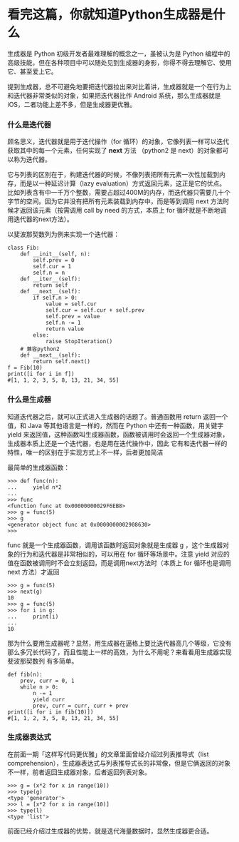 # 看完这篇，你就知道Python生成器是什么

生成器是 Python 初级开发者最难理解的概念之一，虽被认为是 Python
编程中的高级技能，但在各种项目中可以随处见到生成器的身影，你得不得去理解它、使用它、甚至爱上它。

  

提到生成器，总不可避免地要把迭代器拉出来对比着讲，生成器就是一个在行为上和迭代器非常类似的对象，如果把迭代器比作 Android 系统，那么生成器就是
iOS，二者功能上差不多，但是生成器更优雅。

  

### 什么是迭代器

  

顾名思义，迭代器就是用于迭代操作（for 循环）的对象，它像列表一样可以迭代获取其中的每一个元素，任何实现了 __next__ 方法 （python2 是
next）的对象都可以称为迭代器。

  

它与列表的区别在于，构建迭代器的时候，不像列表把所有元素一次性加载到内存，而是以一种延迟计算（lazy evaluation）方式返回元素，这正是它的优点。
比如列表含有中一千万个整数，需要占超过400M的内存，而迭代器只需要几十个字节的空间。因为它并没有把所有元素装载到内存中，而是等到调用 next
方法时候才返回该元素（按需调用 call by need 的方式，本质上 for 循环就是不断地调用迭代器的next方法）。

  

以斐波那契数列为例来实现一个迭代器：

    
    
    class Fib:
        def __init__(self, n):
            self.prev = 0
            self.cur = 1
            self.n = n
        def __iter__(self):
            return self
        def __next__(self):
            if self.n > 0:
                value = self.cur
                self.cur = self.cur + self.prev
                self.prev = value
                self.n -= 1
                return value
            else:
                raise StopIteration()
        # 兼容python2
        def __next__(self):
            return self.next()
    f = Fib(10)
    print([i for i in f])
    #[1, 1, 2, 3, 5, 8, 13, 21, 34, 55]

### 什么是生成器

  

知道迭代器之后，就可以正式进入生成器的话题了。普通函数用 return 返回一个值，和 Java 等其他语言是一样的，然而在 Python
中还有一种函数，用关键字 yield 来返回值，这种函数叫生成器函数，函数被调用时会返回一个生成器对象，生成器本质上还是一个迭代器，也是用在迭代操作中，因此
它有和迭代器一样的特性，唯一的区别在于实现方式上不一样，后者更加简洁

  

最简单的生成器函数：

    
    
    >>> def func(n):
    ...     yield n*2
    ...
    >>> func
    <function func at 0x00000000029F6EB8>
    >>> g = func(5)
    >>> g
    <generator object func at 0x0000000002908630>
    >>>

func 就是一个生成器函数，调用该函数时返回对象就是生成器 g ，这个生成器对象的行为和迭代器是非常相似的，可以用在 for 循环等场景中。注意
yield 对应的值在函数被调用时不会立刻返回，而是调用next方法时（本质上 for 循环也是调用 next 方法）才返回

    
    
    >>> g = func(5)
    >>> next(g)
    10
    >>> g = func(5)
    >>> for i in g:
    ...     print(i)
    ...
    10

那为什么要用生成器呢？显然，用生成器在逼格上要比迭代器高几个等级，它没有那么多冗长代码了，而且性能上一样的高效，为什么不用呢？来看看用生成器实现斐波那契数列
有多简单。

    
    
    def fib(n):
        prev, curr = 0, 1
        while n > 0:
            n -= 1
            yield curr
            prev, curr = curr, curr + prev
    print([i for i in fib(10)])
    #[1, 1, 2, 3, 5, 8, 13, 21, 34, 55]

  

### 生成器表达式

  

在前面一期「这样写代码更优雅」的文章里面曾经介绍过列表推导式（list
comprehension），生成器表达式与列表推导式长的非常像，但是它俩返回的对象不一样，前者返回生成器对象，后者返回列表对象。

    
    
    >>> g = (x*2 for x in range(10))
    >>> type(g)
    <type 'generator'>
    >>> l = [x*2 for x in range(10)]
    >>> type(l)
    <type 'list'>

前面已经介绍过生成器的优势，就是迭代海量数据时，显然生成器更合适。

  

